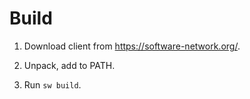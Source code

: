 # Build

1. Download client from https://software-network.org/.

1. Unpack, add to PATH.

1. Run `sw build`.
